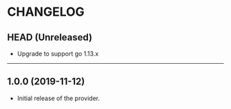 CHANGELOG
=========

## HEAD (Unreleased)
* Upgrade to support go 1.13.x

---

## 1.0.0 (2019-11-12)
* Initial release of the provider.
